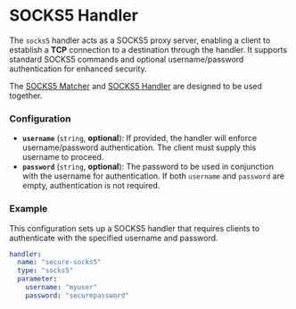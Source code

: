 # SOCKS5 Handler

The `socks5` handler acts as a SOCKS5 proxy server, enabling a client to establish a **TCP** connection to a destination through the handler. It supports standard SOCKS5 commands and optional username/password authentication for enhanced security.

The [SOCKS5 Matcher](../matchers/socks5.md) and [SOCKS5 Handler](../handlers/socks5.md) are designed to be used together.

### Configuration

  * **`username`** (`string`, **optional**): If provided, the handler will enforce username/password authentication. The client must supply this username to proceed.
  * **`password`** (`string`, **optional**): The password to be used in conjunction with the username for authentication. If both `username` and `password` are empty, authentication is not required.

### Example

This configuration sets up a SOCKS5 handler that requires clients to authenticate with the specified username and password.

```yaml
handler:
  name: "secure-socks5"
  type: "socks5"
  parameter:
    username: "myuser"
    password: "securepassword"
```
